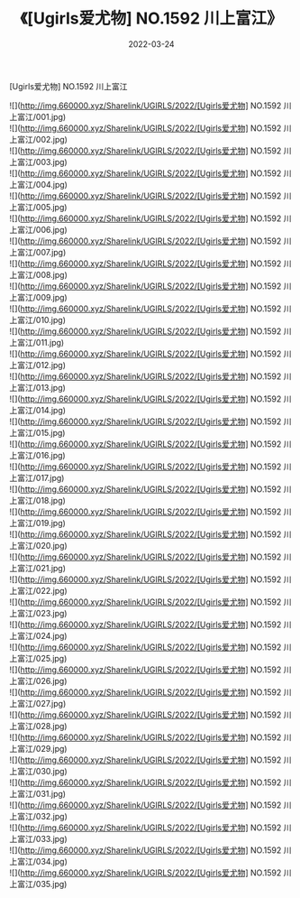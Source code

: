 ﻿---
layout: post
title:  《[Ugirls爱尤物] NO.1592 川上富江》
date:   2022-03-24
img: http://img.660000.xyz/Sharelink/UGIRLS/2022/[Ugirls爱尤物] NO.1592 川上富江/000.jpg
categories: [美女, 清纯, 唯美]
---

[Ugirls爱尤物] NO.1592 川上富江

 ![](http://img.660000.xyz/Sharelink/UGIRLS/2022/[Ugirls爱尤物] NO.1592 川上富江/001.jpg) <br>![](http://img.660000.xyz/Sharelink/UGIRLS/2022/[Ugirls爱尤物] NO.1592 川上富江/002.jpg) <br>![](http://img.660000.xyz/Sharelink/UGIRLS/2022/[Ugirls爱尤物] NO.1592 川上富江/003.jpg) <br>![](http://img.660000.xyz/Sharelink/UGIRLS/2022/[Ugirls爱尤物] NO.1592 川上富江/004.jpg) <br>![](http://img.660000.xyz/Sharelink/UGIRLS/2022/[Ugirls爱尤物] NO.1592 川上富江/005.jpg) <br>![](http://img.660000.xyz/Sharelink/UGIRLS/2022/[Ugirls爱尤物] NO.1592 川上富江/006.jpg) <br>![](http://img.660000.xyz/Sharelink/UGIRLS/2022/[Ugirls爱尤物] NO.1592 川上富江/007.jpg) <br>![](http://img.660000.xyz/Sharelink/UGIRLS/2022/[Ugirls爱尤物] NO.1592 川上富江/008.jpg) <br>![](http://img.660000.xyz/Sharelink/UGIRLS/2022/[Ugirls爱尤物] NO.1592 川上富江/009.jpg) <br>![](http://img.660000.xyz/Sharelink/UGIRLS/2022/[Ugirls爱尤物] NO.1592 川上富江/010.jpg) <br>![](http://img.660000.xyz/Sharelink/UGIRLS/2022/[Ugirls爱尤物] NO.1592 川上富江/011.jpg) <br>![](http://img.660000.xyz/Sharelink/UGIRLS/2022/[Ugirls爱尤物] NO.1592 川上富江/012.jpg) <br>![](http://img.660000.xyz/Sharelink/UGIRLS/2022/[Ugirls爱尤物] NO.1592 川上富江/013.jpg) <br>![](http://img.660000.xyz/Sharelink/UGIRLS/2022/[Ugirls爱尤物] NO.1592 川上富江/014.jpg) <br>![](http://img.660000.xyz/Sharelink/UGIRLS/2022/[Ugirls爱尤物] NO.1592 川上富江/015.jpg) <br>![](http://img.660000.xyz/Sharelink/UGIRLS/2022/[Ugirls爱尤物] NO.1592 川上富江/016.jpg) <br>![](http://img.660000.xyz/Sharelink/UGIRLS/2022/[Ugirls爱尤物] NO.1592 川上富江/017.jpg) <br>![](http://img.660000.xyz/Sharelink/UGIRLS/2022/[Ugirls爱尤物] NO.1592 川上富江/018.jpg) <br>![](http://img.660000.xyz/Sharelink/UGIRLS/2022/[Ugirls爱尤物] NO.1592 川上富江/019.jpg) <br>![](http://img.660000.xyz/Sharelink/UGIRLS/2022/[Ugirls爱尤物] NO.1592 川上富江/020.jpg) <br>![](http://img.660000.xyz/Sharelink/UGIRLS/2022/[Ugirls爱尤物] NO.1592 川上富江/021.jpg) <br>![](http://img.660000.xyz/Sharelink/UGIRLS/2022/[Ugirls爱尤物] NO.1592 川上富江/022.jpg) <br>![](http://img.660000.xyz/Sharelink/UGIRLS/2022/[Ugirls爱尤物] NO.1592 川上富江/023.jpg) <br>![](http://img.660000.xyz/Sharelink/UGIRLS/2022/[Ugirls爱尤物] NO.1592 川上富江/024.jpg) <br>![](http://img.660000.xyz/Sharelink/UGIRLS/2022/[Ugirls爱尤物] NO.1592 川上富江/025.jpg) <br>![](http://img.660000.xyz/Sharelink/UGIRLS/2022/[Ugirls爱尤物] NO.1592 川上富江/026.jpg) <br>![](http://img.660000.xyz/Sharelink/UGIRLS/2022/[Ugirls爱尤物] NO.1592 川上富江/027.jpg) <br>![](http://img.660000.xyz/Sharelink/UGIRLS/2022/[Ugirls爱尤物] NO.1592 川上富江/028.jpg) <br>![](http://img.660000.xyz/Sharelink/UGIRLS/2022/[Ugirls爱尤物] NO.1592 川上富江/029.jpg) <br>![](http://img.660000.xyz/Sharelink/UGIRLS/2022/[Ugirls爱尤物] NO.1592 川上富江/030.jpg) <br>![](http://img.660000.xyz/Sharelink/UGIRLS/2022/[Ugirls爱尤物] NO.1592 川上富江/031.jpg) <br>![](http://img.660000.xyz/Sharelink/UGIRLS/2022/[Ugirls爱尤物] NO.1592 川上富江/032.jpg) <br>![](http://img.660000.xyz/Sharelink/UGIRLS/2022/[Ugirls爱尤物] NO.1592 川上富江/033.jpg) <br>![](http://img.660000.xyz/Sharelink/UGIRLS/2022/[Ugirls爱尤物] NO.1592 川上富江/034.jpg) <br>![](http://img.660000.xyz/Sharelink/UGIRLS/2022/[Ugirls爱尤物] NO.1592 川上富江/035.jpg) <br>
